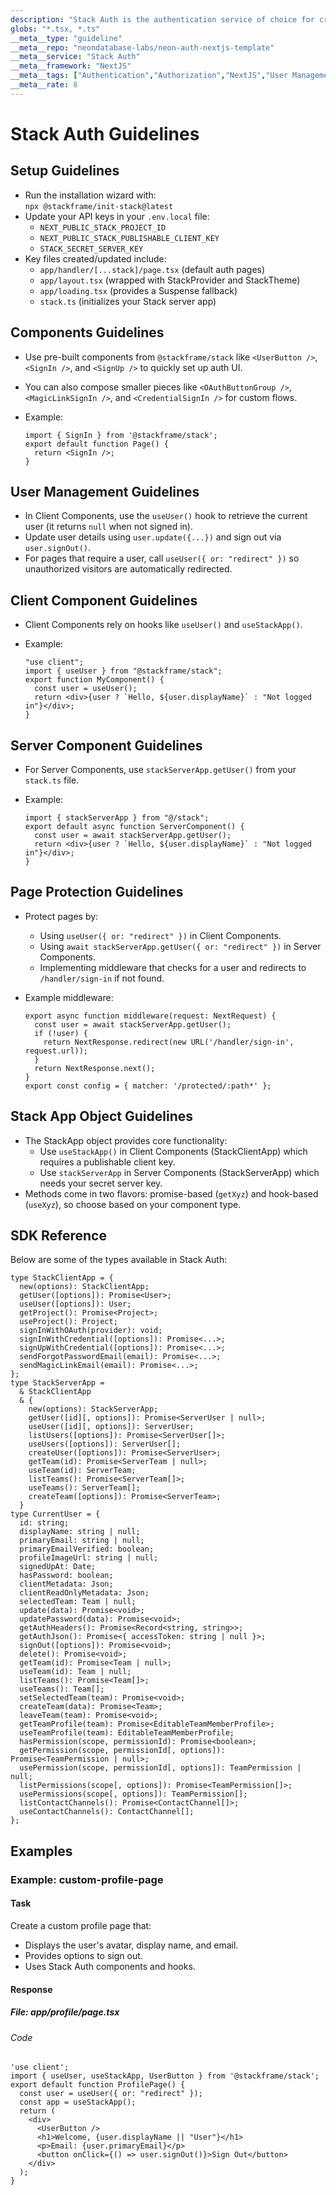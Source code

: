 ```yaml
---
description: "Stack Auth is the authentication service of choice for creating and managing user authentication and authorization."
globs: "*.tsx, *.ts"
__meta__type: "guideline"
__meta__repo: "neondatabase-labs/neon-auth-nextjs-template"
__meta__service: "Stack Auth"
__meta__framework: "NextJS"
__meta__tags: ["Authentication","Authorization","NextJS","User Management","React"]
__meta__rate: 8
---
```

# Stack Auth Guidelines
## Setup Guidelines
- Run the installation wizard with:  
  `npx @stackframe/init-stack@latest`
- Update your API keys in your `.env.local` file:  
  - `NEXT_PUBLIC_STACK_PROJECT_ID`  
  - `NEXT_PUBLIC_STACK_PUBLISHABLE_CLIENT_KEY`  
  - `STACK_SECRET_SERVER_KEY`
- Key files created/updated include:  
  - `app/handler/[...stack]/page.tsx` (default auth pages)  
  - `app/layout.tsx` (wrapped with StackProvider and StackTheme)  
  - `app/loading.tsx` (provides a Suspense fallback)  
  - `stack.ts` (initializes your Stack server app)
## Components Guidelines
- Use pre-built components from `@stackframe/stack` like `<UserButton />`, `<SignIn />`, and `<SignUp />` to quickly set up auth UI.
- You can also compose smaller pieces like `<OAuthButtonGroup />`, `<MagicLinkSignIn />`, and `<CredentialSignIn />` for custom flows.
- Example:
  
  ```tsx
  import { SignIn } from '@stackframe/stack';
  export default function Page() {
    return <SignIn />;
  }
  ```
## User Management Guidelines
- In Client Components, use the `useUser()` hook to retrieve the current user (it returns `null` when not signed in).
- Update user details using `user.update({...})` and sign out via `user.signOut()`.
- For pages that require a user, call `useUser({ or: "redirect" })` so unauthorized visitors are automatically redirected.
## Client Component Guidelines
- Client Components rely on hooks like `useUser()` and `useStackApp()`.
- Example:
  
  ```tsx
  "use client";
  import { useUser } from "@stackframe/stack";
  export function MyComponent() {
    const user = useUser();
    return <div>{user ? `Hello, ${user.displayName}` : "Not logged in"}</div>;
  }
  ```
## Server Component Guidelines
- For Server Components, use `stackServerApp.getUser()` from your `stack.ts` file.
- Example:
  
  ```tsx
  import { stackServerApp } from "@/stack";
  export default async function ServerComponent() {
    const user = await stackServerApp.getUser();
    return <div>{user ? `Hello, ${user.displayName}` : "Not logged in"}</div>;
  }
  ```
## Page Protection Guidelines
- Protect pages by:
  - Using `useUser({ or: "redirect" })` in Client Components.
  - Using `await stackServerApp.getUser({ or: "redirect" })` in Server Components.
  - Implementing middleware that checks for a user and redirects to `/handler/sign-in` if not found.
- Example middleware:
  
  ```tsx
  export async function middleware(request: NextRequest) {
    const user = await stackServerApp.getUser();
    if (!user) {
      return NextResponse.redirect(new URL('/handler/sign-in', request.url));
    }
    return NextResponse.next();
  }
  export const config = { matcher: '/protected/:path*' };
  ```
## Stack App Object Guidelines
- The StackApp object provides core functionality:
  - Use `useStackApp()` in Client Components (StackClientApp) which requires a publishable client key.
  - Use `stackServerApp` in Server Components (StackServerApp) which needs your secret server key.
- Methods come in two flavors: promise-based (`getXyz`) and hook-based (`useXyz`), so choose based on your component type.
## SDK Reference
Below are some of the types available in Stack Auth:
```tsx
type StackClientApp = {
  new(options): StackClientApp;
  getUser([options]): Promise<User>;
  useUser([options]): User;
  getProject(): Promise<Project>;
  useProject(): Project;
  signInWithOAuth(provider): void;
  signInWithCredential([options]): Promise<...>;
  signUpWithCredential([options]): Promise<...>;
  sendForgotPasswordEmail(email): Promise<...>;
  sendMagicLinkEmail(email): Promise<...>;
};
type StackServerApp =
  & StackClientApp
  & {
    new(options): StackServerApp;
    getUser([id][, options]): Promise<ServerUser | null>;
    useUser([id][, options]): ServerUser;
    listUsers([options]): Promise<ServerUser[]>;
    useUsers([options]): ServerUser[];
    createUser([options]): Promise<ServerUser>;
    getTeam(id): Promise<ServerTeam | null>;
    useTeam(id): ServerTeam;
    listTeams(): Promise<ServerTeam[]>;
    useTeams(): ServerTeam[];
    createTeam([options]): Promise<ServerTeam>;
  }
type CurrentUser = {
  id: string;
  displayName: string | null;
  primaryEmail: string | null;
  primaryEmailVerified: boolean;
  profileImageUrl: string | null;
  signedUpAt: Date;
  hasPassword: boolean;
  clientMetadata: Json;
  clientReadOnlyMetadata: Json;
  selectedTeam: Team | null;
  update(data): Promise<void>;
  updatePassword(data): Promise<void>;
  getAuthHeaders(): Promise<Record<string, string>>;
  getAuthJson(): Promise<{ accessToken: string | null }>;
  signOut([options]): Promise<void>;
  delete(): Promise<void>;
  getTeam(id): Promise<Team | null>;
  useTeam(id): Team | null;
  listTeams(): Promise<Team[]>;
  useTeams(): Team[];
  setSelectedTeam(team): Promise<void>;
  createTeam(data): Promise<Team>;
  leaveTeam(team): Promise<void>;
  getTeamProfile(team): Promise<EditableTeamMemberProfile>;
  useTeamProfile(team): EditableTeamMemberProfile;
  hasPermission(scope, permissionId): Promise<boolean>;
  getPermission(scope, permissionId[, options]): Promise<TeamPermission | null>;
  usePermission(scope, permissionId[, options]): TeamPermission | null;
  listPermissions(scope[, options]): Promise<TeamPermission[]>;
  usePermissions(scope[, options]): TeamPermission[];
  listContactChannels(): Promise<ContactChannel[]>;
  useContactChannels(): ContactChannel[];
};
```
## Examples
### Example: custom-profile-page
#### Task
Create a custom profile page that:
- Displays the user's avatar, display name, and email.
- Provides options to sign out.
- Uses Stack Auth components and hooks.
#### Response
##### File: app/profile/page.tsx
###### Code
```tsx
'use client';
import { useUser, useStackApp, UserButton } from '@stackframe/stack';
export default function ProfilePage() {
  const user = useUser({ or: "redirect" });
  const app = useStackApp();
  return (
    <div>
      <UserButton />
      <h1>Welcome, {user.displayName || "User"}</h1>
      <p>Email: {user.primaryEmail}</p>
      <button onClick={() => user.signOut()}>Sign Out</button>
    </div>
  );
}
```